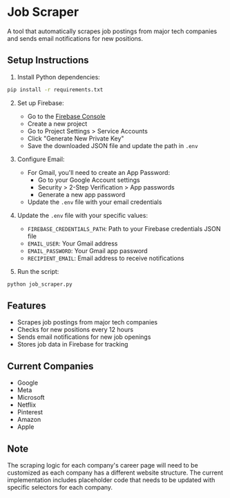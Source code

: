 # Job Scraper

A tool that automatically scrapes job postings from major tech companies and sends email notifications for new positions.

## Setup Instructions

1. Install Python dependencies:
```bash
pip install -r requirements.txt
```

2. Set up Firebase:
   - Go to the [Firebase Console](https://console.firebase.google.com/)
   - Create a new project
   - Go to Project Settings > Service Accounts
   - Click "Generate New Private Key"
   - Save the downloaded JSON file and update the path in `.env`

3. Configure Email:
   - For Gmail, you'll need to create an App Password:
     - Go to your Google Account settings
     - Security > 2-Step Verification > App passwords
     - Generate a new app password
   - Update the `.env` file with your email credentials

4. Update the `.env` file with your specific values:
   - `FIREBASE_CREDENTIALS_PATH`: Path to your Firebase credentials JSON file
   - `EMAIL_USER`: Your Gmail address
   - `EMAIL_PASSWORD`: Your Gmail app password
   - `RECIPIENT_EMAIL`: Email address to receive notifications

5. Run the script:
```bash
python job_scraper.py
```

## Features
- Scrapes job postings from major tech companies
- Checks for new positions every 12 hours
- Sends email notifications for new job openings
- Stores job data in Firebase for tracking

## Current Companies
- Google
- Meta
- Microsoft
- Netflix
- Pinterest
- Amazon
- Apple

## Note
The scraping logic for each company's career page will need to be customized as each company has a different website structure. The current implementation includes placeholder code that needs to be updated with specific selectors for each company. 